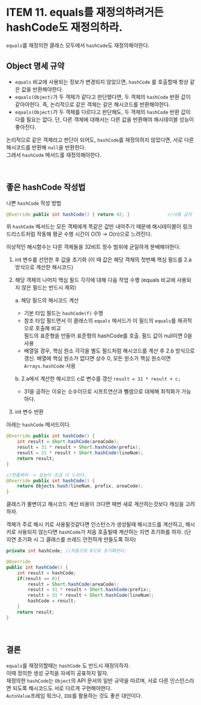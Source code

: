 # ITEM 11. **equals를 재정의하려거든 hashCode도 재정의하라.**

`equals`를 재정의한 클래스 모두에서 `hashCode`도 재정의해야한다.

## Object 명세 규약

- `equals` 비교에 사용되는 정보가 변경되지 않았으면, `hashCode` 를 호출할때 항상 같은 값을 반환해야한다.
- `equals(Object)`가 두 객체가 같다고 판단했다면, 두 객체의 `hashCode` 반환 값이 같아야한다. 즉, 논리적으로 같은 객체는 같은 해시코드를 반환해야한다.
- `equals(Object)`가 두 객체를 다르다고 판단해도, 두 객체의 `hashCode` 반환 값이 다를 필요는 없다. 
단, 다른 객체에 대해서는 다른 값을 반환해야 해시테이블 성능이 좋아진다.

논리적으로 같은 객체라고 판단이 되어도, `hashCode`를 재정의하지 않았다면, 서로 다른 해시코드를 반환해 `null`을 반환한다.  
그래서 `hashCode` 메서드를 재정의해야한다.

<br>

## 좋은 hashCode 작성법


나쁜 `hashCode` 작성 방법
```java
@Override public int hashCode() { return 42; }				//사용 금지
```

위 `hashCode` 메서드는 모든 객체에게 똑같은 값만 내어주기 때문에 해시테이블이 링크드리스트처럼 작동해 평균 수행 시간이 O(1) &rarr; O(n)으로 느려진다.

이상적인 해시함수는 다른 객체들을 32비트 정수 범위에 균일하게 분배해야한다.

1) int 변수를 선언한 후 값을 초기화 (이 때 값은 해당 객체의 첫번째 핵심 필드를 2.a 방식으로 계산한 해시코드)

2) 해당 객체의 나머지 핵심 필드 각각에 대해 다음 작업 수행 (equals 비교에 사용되지 않은 필드는 반드시 제외)

	a. 해당 필드의 해시코드 계산

      - 기본 타입 필드는 `hashCode(f)` 수행
      - 참조 타입 필드면서 이 클래스의 `equals` 메서드가 이 필드의 `equals`를 재귀적으로 호출해 비교  
	필드의 표준형을 만들어 표준형의 hashCode를 호출. 필드 값이 null이면 0을 사용
      - 배열일 경우, 핵심 원소 각각을 별도 필드처럼 해시코드를 계산 후 2.b 방식으로 갱신. 배열에 핵심 원소가 없다면 상수 0, 모든 원소가 핵심 원소이면 `Arrays.hashCode` 사용

	b. 2.a에서 계산한 해시코드 c로 변수를 갱신 `result = 31 * result + c;`
      - 31을 곱하는 이유는 소수이므로 시프트연산과 뺄셈으로 대체해 최적화가 가능하다.

3) int 변수 반환

아래는 `hashCode` 메서드이다.

```java
@Override public int hashCode() {
	int result = Short.hashCode(areaCode);
	result = 31 * result + Short.hashCode(prefix);
	result = 31 * result + Short.hashCode(lineNum);
	return result;
}

//한줄짜리 -> 성능이 조금 더 느리다.
@Override public int hashCode() {
	return Objects.hash(lineNum, prefix, areaCode);
}
```

클래스가 불변이고 해시코드 계산 비용이 크다면 매번 새로 계산하는것보다 캐싱을 고려하자.

객체가 주로 해시 키로 사용될것같다면 인스턴스가 생성될때 해시코드를 계산하고, 해시 키로 사용되지 않는다면 `hashCode`가 처음 호출될때 계산하는 지연 초기화를 하자. (단 지연 초기화 시 그 클래스를 쓰레드 안전하게 만들도록 하자)

```java
private int hashCode; //자동으로 0으로 초기화된다.

@Override 
public int hashCode() {
	int result = hashCode;
	if(result == 0){
		result = Short.hashCode(areaCode);
		result = 31 * result + Short.hashCode(prefix);
		result = 31 * result + Short.hashCode(lineNum);
		hashCode = result;
	}
	return result;
}
```

<br>

## 결론

`equals`를 재정의할때는 `hashCode` 도 반드시 재정의하자.  
이때 정의한 생성 규칙을 자세히 공표하지 말자.  
재정의한 `hashCode`는 `Object`의 API 문서의 일반 규약을 따르며, 서로 다른 인스턴스라면 되도록 해시코드도 서로 다르게 구현해야한다.  
`AutoValue`프레임 워크나, `IDE`를 활용하는 것도 좋은 대안이다.